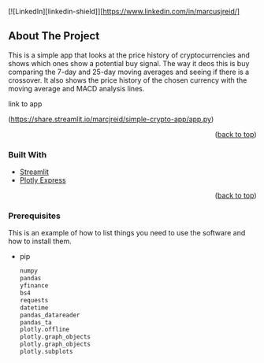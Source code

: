 <div id="top"></div>
<!--
*** Thanks for checking out the Best-README-Template. If you have a suggestion
*** that would make this better, please fork the repo and create a pull request
*** or simply open an issue with the tag "enhancement".
*** Don't forget to give the project a star!
*** Thanks again! Now go create something AMAZING! :D
-->



<!-- PROJECT SHIELDS -->
<!--
*** I'm using markdown "reference style" links for readability.
*** Reference links are enclosed in brackets [ ] instead of parentheses ( ).
*** See the bottom of this document for the declaration of the reference variables
*** for contributors-url, forks-url, etc. This is an optional, concise syntax you may use.
*** https://www.markdownguide.org/basic-syntax/#reference-style-links
-->

[![LinkedIn][linkedin-shield]][https://www.linkedin.com/in/marcusjreid/]





<!-- ABOUT THE PROJECT -->
## About The Project


This is a simple app that looks at the price history of cryptocurrencies and shows which ones show a potential buy signal.
The way it deos this is buy comparing the 7-day and 25-day moving averages and seeing if there is a crossover. 
It also shows the price history of the chosen currency with the moving average and MACD analysis lines.

link to app

(https://share.streamlit.io/marcjreid/simple-crypto-app/app.py)
<p align="right">(<a href="#top">back to top</a>)</p>



### Built With

* [Streamlit](https://streamlit.io/)
* [Plotly Express](https://plotly.com/python/plotly-express/)

<p align="right">(<a href="#top">back to top</a>)</p>

<!-- GETTING STARTED -->

### Prerequisites

This is an example of how to list things you need to use the software and how to install them.
* pip
  ```sh
  numpy
  pandas
  yfinance
  bs4
  requests
  datetime
  pandas_datareader 
  pandas_ta
  plotly.offline
  plotly.graph_objects 
  plotly.graph_objects
  plotly.subplots 
  ```